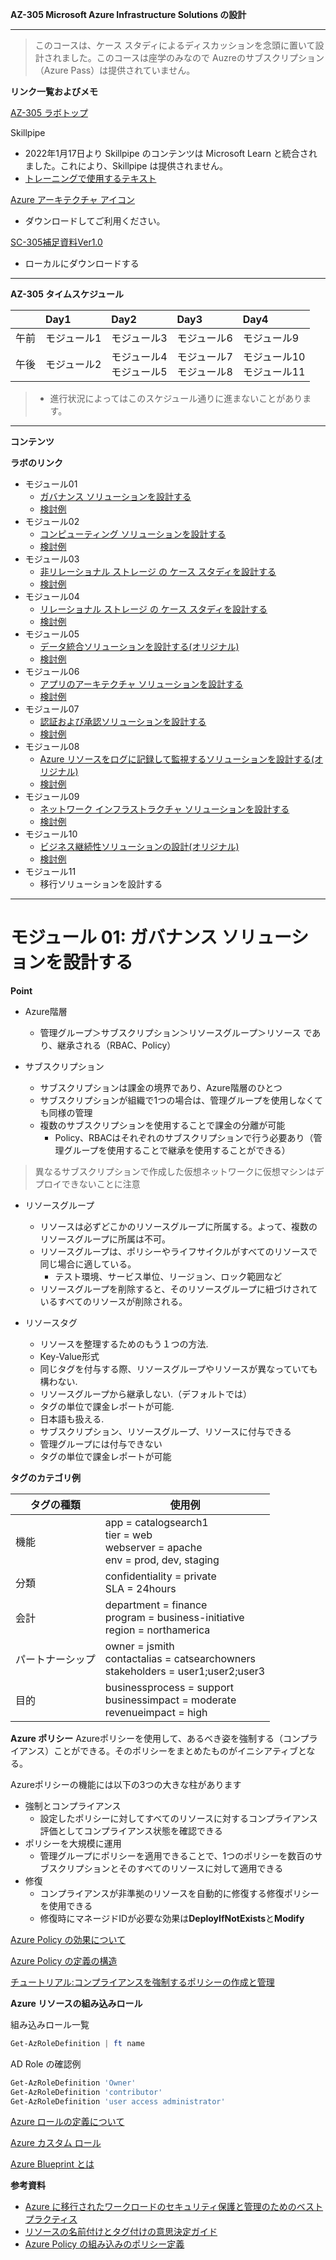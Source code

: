 **AZ-305 Microsoft Azure Infrastructure Solutions の設計**
***
> このコースは、ケース スタディによるディスカッションを念頭に置いて設計されました。このコースは座学のみなので Auzreのサブスクリプション（Azure Pass）は提供されていません。

**リンク一覧およびメモ**

[AZ-305 ラボトップ](https://github.com/MicrosoftLearning/AZ-305-DesigningMicrosoftAzureInfrastructureSolutions.ja-jp/tree/main/Instructions/CaseStudy)

Skillpipe

- 2022年1月17日より Skillpipe のコンテンツは Microsoft Learn と統合されました。これにより、Skillpipe は提供されません。
- [トレーニングで使用するテキスト](https://docs.microsoft.com/ja-jp/learn/certifications/courses/az-305t00?wt.mc_id=esi_m2l_content_wwl)

[Azure アーキテクチャ アイコン](https://docs.microsoft.com/ja-jp/azure/architecture/icons/)
  - ダウンロードしてご利用ください。

[SC-305補足資料Ver1.0](https://github.com/naonao71/note/blob/main/AZ-305/AZ-305%E8%A3%9C%E8%B6%B3%E8%B3%87%E6%96%99v1.0.pdf)

- ローカルにダウンロードする

***
**AZ-305 タイムスケジュール**

| |Day1|Day2|Day3|Day4|
|:----|:----|:----|:----|:----|
|午前|モジュール1|モジュール3|モジュール6|モジュール9|
|午後|モジュール2|モジュール4</BR>モジュール5|モジュール7</BR>モジュール8|モジュール10</BR>モジュール11|
> - 進行状況によってはこのスケジュール通りに進まないことがあります。 
***

**コンテンツ**



**ラボのリンク**

- モジュール01
  - [ガバナンス ソリューションを設計する](https://github.com/MicrosoftLearning/AZ-305-DesigningMicrosoftAzureInfrastructureSolutions.ja-jp/blob/main/Instructions/CaseStudy/01-Governance.md)
  - [検討例](https://github.com/naonao71/note/blob/main/AZ-305/CaseStudy/01-GovernanceAnswer.md)
- モジュール02
  - [コンピューティング ソリューションを設計する](https://github.com/MicrosoftLearning/AZ-305-DesigningMicrosoftAzureInfrastructureSolutions.ja-jp/blob/main/Instructions/CaseStudy/02-Compute.md)
  - [検討例](https://github.com/naonao71/note/blob/main/AZ-305/CaseStudy/02-ComputeAnswer.md)
- モジュール03
  - [非リレーショナル ストレージ の ケース スタディを設計する](https://github.com/MicrosoftLearning/AZ-305-DesigningMicrosoftAzureInfrastructureSolutions.ja-jp/blob/main/Instructions/CaseStudy/03-Nonrelationalstorage.md)
  - [検討例](https://github.com/naonao71/note/blob/main/AZ-305/CaseStudy/03-NonrelationalstorageAnswer.md)
- モジュール04
  - [リレーショナル ストレージ の ケース スタディを設計する](https://github.com/MicrosoftLearning/AZ-305-DesigningMicrosoftAzureInfrastructureSolutions.ja-jp/blob/main/Instructions/CaseStudy/04-Relationalstorage.md)
  - [検討例](https://github.com/naonao71/note/blob/main/AZ-305/CaseStudy/04-RelationalstorageAnswer.md)
- モジュール05
  - [データ統合ソリューションを設計する(オリジナル)](https://github.com/naonao71/note/blob/main/AZ-305/CaseStudy/05-dataintegration.md)
  - [検討例](https://github.com/naonao71/note/blob/main/AZ-305/CaseStudy/05-dataintegrationAnswer.md)
- モジュール06
  - [アプリのアーキテクチャ ソリューションを設計する](https://github.com/MicrosoftLearning/AZ-305-DesigningMicrosoftAzureInfrastructureSolutions.ja-jp/blob/main/Instructions/CaseStudy/06-Apparchitecture.md)
  - [検討例](https://github.com/naonao71/note/blob/main/AZ-305/CaseStudy/06-ApparchitectureAnswer.md)
- モジュール07
  - [認証および承認ソリューションを設計する](https://github.com/MicrosoftLearning/AZ-305-DesigningMicrosoftAzureInfrastructureSolutions.ja-jp/blob/main/Instructions/CaseStudy/07-Access.md)
  - [検討例](https://github.com/naonao71/note/blob/main/AZ-305/CaseStudy/07-AccessAnswer.md)
- モジュール08
  - [Azure リソースをログに記録して監視するソリューションを設計する(オリジナル)](https://github.com/naonao71/note/blob/main/AZ-305/CaseStudy/08-monitorsolution.md)
  - [検討例](https://github.com/naonao71/note/blob/main/AZ-305/CaseStudy/08-monitorsolutionAnswer.md)
- モジュール09
  - [ネットワーク インフラストラクチャ ソリューションを設計する](https://github.com/MicrosoftLearning/AZ-305-DesigningMicrosoftAzureInfrastructureSolutions.ja-jp/blob/main/Instructions/CaseStudy/09-Networkingoption2.md)
  - [検討例](https://github.com/naonao71/note/blob/main/AZ-305/CaseStudy/09-Networkingoption1Answer.md)
- モジュール10
  - [ビジネス継続性ソリューションの設計(オリジナル)](https://github.com/naonao71/note/blob/main/AZ-305/CaseStudy/10-bcpsolution.md)
  - [検討例](https://github.com/naonao71/note/blob/main/AZ-305/CaseStudy/10-bcpsolutionAnswer.md)
- モジュール11
  - 移行ソリューションを設計する

***

# モジュール 01: ガバナンス ソリューションを設計する

**Point**
- Azure階層
  - 管理グループ＞サブスクリプション＞リソースグループ＞リソース であり、継承される（RBAC、Policy）

- サブスクリプション
  - サブスクリプションは課金の境界であり、Azure階層のひとつ
  - サブスクリプションが組織で1つの場合は、管理グループを使用しなくても同様の管理
  - 複数のサブスクリプションを使用することで課金の分離が可能
    - Policy、RBACはそれぞれのサブスクリプションで行う必要あり（管理グループを使用することで継承を使用することができる）

> 異なるサブスクリプションで作成した仮想ネットワークに仮想マシンはデプロイできないことに注意

- リソースグループ
  - リソースは必ずどこかのリソースグループに所属する。よって、複数のリソースグループに所属は不可。
  - リソースグループは、ポリシーやライフサイクルがすべてのリソースで同じ場合に適している。
    - テスト環境、サービス単位、リージョン、ロック範囲など
  - リソースグループを削除すると、そのリソースグループに紐づけされているすべてのリソースが削除される。

- リソースタグ
  - リソースを整理するためのもう１つの方法.
  - Key-Value形式
  - 同じタグを付与する際、リソースグループやリソースが異なっていても構わない.
  - リソースグループから継承しない.（デフォルトでは）
  - タグの単位で課金レポートが可能.
  - 日本語も扱える.
  - サブスクリプション、リソースグループ、リソースに付与できる
  - 管理グループには付与できない
  - タグの単位で課金レポートが可能

**タグのカテゴリ例**

| タグの種類 | 使用例 |
| --- | --- |
| 機能 | app = catalogsearch1</BR>tier = web</BR>webserver = apache</BR>env = prod, dev, staging |
| 分類 | confidentiality = private</BR>SLA = 24hours |
| 会計 | department = finance</BR>program = business-initiative</BR>region = northamerica |
| パートナーシップ | owner = jsmith</BR>contactalias = catsearchowners</BR>stakeholders = user1;user2;user3 |
| 目的 | businessprocess = support</BR>businessimpact = moderate</BR>revenueimpact = high |


**Azure ポリシー**
Azureポリシーを使用して、あるべき姿を強制する（コンプライアンス）ことができる。そのポリシーをまとめたものがイニシアティブとなる。

Azureポリシーの機能には以下の3つの大きな柱があります
- 強制とコンプライアンス
  - 設定したポリシーに対してすべてのリソースに対するコンプライアンス評価としてコンプライアンス状態を確認できる
- ポリシーを大規模に運用
  - 管理グループにポリシーを適用できることで、1つのポリシーを数百のサブスクリプションとそのすべてのリソースに対して適用できる
- 修復
  - コンプライアンスが非準拠のリソースを自動的に修復する修復ポリシーを使用できる
  - 修復時にマネージドIDが必要な効果は**DeployIfNotExists**と**Modify**

[Azure Policy の効果について](https://docs.microsoft.com/ja-jp/azure/governance/policy/concepts/effects)

[Azure Policy の定義の構造](https://docs.microsoft.com/ja-jp/azure/governance/policy/concepts/definition-structure)

[チュートリアル:コンプライアンスを強制するポリシーの作成と管理](https://docs.microsoft.com/ja-jp/azure/governance/policy/tutorials/create-and-manage)

**Azure リソースの組み込みロール**

組み込みロール一覧
```powershell
Get-AzRoleDefinition | ft name
```
AD Role の確認例
```powershell
Get-AzRoleDefinition 'Owner'
Get-AzRoleDefinition 'contributor'
Get-AzRoleDefinition 'user access administrator'
```
[Azure ロールの定義について](https://docs.microsoft.com/ja-jp/azure/role-based-access-control/role-definitions)

[Azure カスタム ロール](https://docs.microsoft.com/ja-jp/azure/role-based-access-control/custom-roles)

[Azure Blueprint とは](https://docs.microsoft.com/ja-jp/azure/governance/blueprints/overview)

**参考資料**

- [Azure に移行されたワークロードのセキュリティ保護と管理のためのベスト プラクティス](https://docs.microsoft.com/ja-jp/azure/cloud-adoption-framework/migrate/azure-best-practices/migrate-best-practices-security-management#best-practice-name-resource-groups)
- [リソースの名前付けとタグ付けの意思決定ガイド](https://docs.microsoft.com/ja-jp/azure/cloud-adoption-framework/decision-guides/resource-tagging/?toc=%2Fazure%2Fazure-resource-manager%2Fmanagement%2Ftoc.json#resource-tagging-patterns)
- [Azure Policy の組み込みのポリシー定義](https://docs.microsoft.com/ja-jp/azure/governance/policy/samples/built-in-policies#general)

